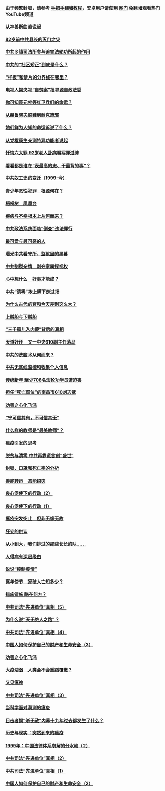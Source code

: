 #### 由于频繁封锁，请参考 [手把手翻墙教程](https://github.com/gfw-breaker/guides/wiki/)，安卓用户请使用 [网门](https://github.com/gfw-breaker/nogfw/blob/master/dl.md?t=04140201) 免翻墙观看热门YouTube频道 

#### [从神兽断曲直说起](../pages/19/423201.md?t=04140201) 

#### [82岁前中共县长的灭门之灾](../pages/19/423055.md?t=04140201) 

#### [中共乡镇司法所参与迫害法轮功所起的作用](../pages/19/423064.md?t=04140201) 

#### [中共的“社区矫正”到底是什么？](../pages/19/422870.md?t=04140201) 

#### [“样板”和禁片的分界线在哪里？](../pages/19/422704.md?t=04140201) 

#### [电视人揭央视“自焚案”报导源自政法委](../pages/19/422770.md?t=04140201) 

#### [你可知聂元梓等红卫兵们的命运？](../pages/19/422848.md?t=04140201) 

#### [从赫鲁晓夫脱鞋到耐克遭邪](../pages/19/422826.md?t=04140201) 

#### [她们鲜为人知的命运诉说了什么？](../pages/19/422754.md?t=04140201) 

#### [从党棍康生亲测特异功能者说起](../pages/19/422657.md?t=04140201) 

#### [忏悔六大罪 92岁老人卧病嘱写罪过碑](../pages/19/422750.md?t=04140201) 

#### [看看都是谁在“表最高的忠、干最背的事”？](../pages/19/422703.md?t=04140201) 

#### [中共奴工史的变迁（1999-今）](../pages/19/422656.md?t=04140201) 

#### [青少年恶性犯罪　根源何在？](../pages/19/422449.md?t=04140201) 

#### [梧桐树　凤凰台](../pages/19/422442.md?t=04140201) 

#### [疾病与不幸根本上从何而来？](../pages/19/422438.md?t=04140201) 

#### [中共政法系统面临“倒查”违法罪行](../pages/19/422497.md?t=04140201) 

#### [最可爱与最可恶的人](../pages/19/422448.md?t=04140201) 

#### [曝光中共看守所、监狱里的黑幕](../pages/19/422390.md?t=04140201) 

#### [中共割裂亲情　剥夺家属探视权](../pages/19/422364.md?t=04140201) 

#### [心中想什么　好事才能成？](../pages/19/422318.md?t=04140201) 

#### [中共“清零”欺上瞒下走过场](../pages/19/422306.md?t=04140201) 

#### [为什么古代的官和今天差别这么大？](../pages/19/422228.md?t=04140201) 

#### [上贼船与下贼船](../pages/19/422276.md?t=04140201) 

#### [“三千孤儿入内蒙”背后的真相](../pages/19/422229.md?t=04140201) 

#### [天道好还　又一中央610副主任落马](../pages/19/422155.md?t=04140201) 

#### [中共的洗脑术从何而来？](../pages/19/422154.md?t=04140201) 

#### [中共无底线监控和收集个人信息](../pages/19/422039.md?t=04140201) 

#### [传统新年 至少708名法轮功学员遭迫害](../pages/19/421946.md?t=04140201) 

#### [担任“死亡职位”的南昌市610刘志斌](../pages/19/421957.md?t=04140201) 

#### [劝善之心化飞鸿](../pages/19/421164.md?t=04140201) 

#### [“宁可信其有，不可信其无”](../pages/19/421691.md?t=04140201) 

#### [什么样的教师是“最美教师”？](../pages/19/421755.md?t=04140201) 

#### [瘟疫引发的思考](../pages/19/421594.md?t=04140201) 

#### [脱贫与清零 中共再靠谎言创“盛世”](../pages/19/421590.md?t=04140201) 

#### [封锁、口罩和死亡率的分析](../pages/19/421495.md?t=04140201) 

#### [善能转运　恶能招灾](../pages/19/421334.md?t=04140201) 

#### [良心促使下的行动（2）](../pages/19/421361.md?t=04140201) 

#### [良心促使下的行动（1）](../pages/19/421302.md?t=04140201) 

#### [瘟疫突发突止　但非无缘无故](../pages/19/421281.md?t=04140201) 

#### [狂妄的供认](../pages/19/421199.md?t=04140201) 

#### [从小到大，我们排过的那些长长的队……](../pages/19/421243.md?t=04140201) 

#### [人得病有深层缘由](../pages/19/420864.md?t=04140201) 

#### [说说“控制疫情”](../pages/19/420831.md?t=04140201) 

#### [离年傍节　家破人亡知多少？](../pages/19/420563.md?t=04140201) 

#### [措施错施  路在何方？](../pages/19/420076.md?t=04140201) 

#### [中共司法“先进单位”真相（5）](../pages/19/419453.md?t=04140201) 

#### [为什么说“天无绝人之路”？](../pages/19/419618.md?t=04140201) 

#### [中共司法“先进单位”真相（4）](../pages/19/419452.md?t=04140201) 

#### [中国人如何保护自己的财产和生命安全（3）](../pages/19/419405.md?t=04140201) 

#### [劝善之心化飞鸿](../pages/19/418758.md?t=04140201) 

#### [大疫汹汹　人类会不会重蹈覆辙？](../pages/19/419691.md?t=04140201) 

#### [又见瘟神](../pages/19/419225.md?t=04140201) 

#### [中共司法“先进单位”真相（3）](../pages/19/419451.md?t=04140201) 

#### [当科学面对莫测的瘟疫](../pages/19/419625.md?t=04140201) 

#### [目击者揭“杀无赦”内幕十九年过去都发生了什么？](../pages/19/419617.md?t=04140201) 

#### [历史与现实：突然到来的瘟疫](../pages/19/419619.md?t=04140201) 

#### [1999年：中国法律体系崩解的分水岭（2）](../pages/19/419455.md?t=04140201) 

#### [中共司法“先进单位”真相（2）](../pages/19/419450.md?t=04140201) 

#### [中共司法“先进单位”真相（1）](../pages/19/419449.md?t=04140201) 

#### [中国人如何保护自己的财产和生命安全（2）](../pages/19/419404.md?t=04140201) 


